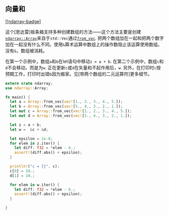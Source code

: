 ## 向量和

[![ndarray-badge]][ndarray]

这个[恩达雷]板条箱支持多种创建数组的方法——这个方法主要是创建[`ndarray::Array`]来自于`std::Vec`通过[`from_vec`]. 把两个数组加在一起和把两个数字加在一起没有什么不同。使用`&`算术运算中数组上的操作数阻止该运算使用数组。没有`&`，数组被消耗。

在第一个示例中，数组`a`和`b`在let语句中移动`z = a +
b`. 在第二个示例中，数组`c`和`d`不会移动，而是为`w`. 正在更新`c`或`d`在矢量和不起作用后，`w`. 另外，在打印时`c`按预期工作，打印时出错`b`因为搬家。见[带两个数组的二元运算符]更多细节。

```rust
extern crate ndarray;
use ndarray::Array;

fn main() {
  let a = Array::from_vec(vec![1., 2., 3., 4., 5.]);
  let b = Array::from_vec(vec![5., 4., 3., 2., 1.]);
  let mut c = Array::from_vec(vec![1., 2., 3., 4., 5.]);
  let mut d = Array::from_vec(vec![5., 4., 3., 2., 1.]);

  let z = a + b;
  let w =  &c + &d;

  let epsilon = 1e-8;
  for elem in z.iter() {
    let diff: f32 = *elem - 6.;
    assert!(diff.abs() < epsilon);
  }

  println!("c = {}", c);
  c[0] = 10.;
  d[1] = 10.;

  for elem in w.iter() {
    let diff: f32 = *elem - 6.;
    assert!(diff.abs() < epsilon);
  }

}
```

[binary operators with two arrays]: https://docs.rs/ndarray/*/ndarray/struct.ArrayBase.html#binary-operators-with-two-arrays

[`from_vec`]: https://docs.rs/ndarray/*/ndarray/struct.ArrayBase.html#method.from_vec

[ndarray]: https://docs.rs/crate/ndarray/*

[`ndarray::array`]: https://docs.rs/ndarray/*/ndarray/struct.ArrayBase.html
